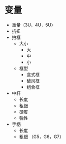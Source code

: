 # 变量
- 重量（3U，4U，5U）
- 抗扭
- 拍框
	- 大小
		- 大
		- 中
		- 小
	- 框型
		- 盒式框
		- 破风框
		- 组合框
- 中杆
	- 长度
	- 粗细
	- 硬度
	- 弹性
- 手柄
	- 长度
	- 粗细 （G5，G6，G7）